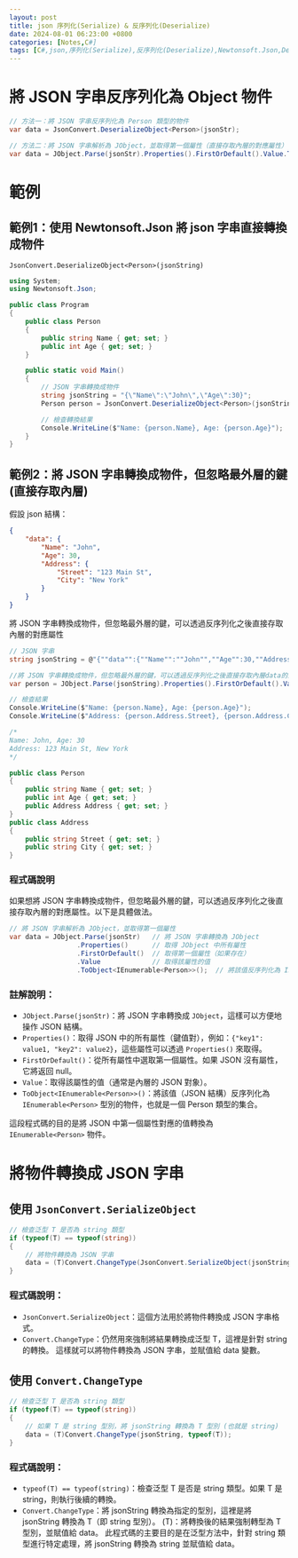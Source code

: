 ```yaml
---
layout: post
title: json 序列化(Serialize) & 反序列化(Deserialize)
date: 2024-08-01 06:23:00 +0800
categories: [Notes,C#]
tags: [C#,json,序列化(Serialize),反序列化(Deserialize),Newtonsoft.Json,DeserializeObject,SerializeObject,JSON.parse(),JObject.Parse(),serialize,deserialize]
---
```



# 將 JSON 字串反序列化為 Object 物件

```c#
// 方法一：將 JSON 字串反序列化為 Person 類型的物件
var data = JsonConvert.DeserializeObject<Person>(jsonStr);  

// 方法二：將 JSON 字串解析為 JObject，並取得第一個屬性（直接存取內層的對應屬性）
var data = JObject.Parse(jsonStr).Properties().FirstOrDefault().Value.ToObject<IEnumerable<Person>>();  
```


# 範例
## 範例1：使用 Newtonsoft.Json 將 json 字串直接轉換成物件

`JsonConvert.DeserializeObject<Person>(jsonString)`

```c#
using System;
using Newtonsoft.Json;	

public class Program
{
	public class Person
	{
		public string Name { get; set; }
		public int Age { get; set; }
	}	

	public static void Main()
	{
		// JSON 字串轉換成物件
		string jsonString = "{\"Name\":\"John\",\"Age\":30}";
		Person person = JsonConvert.DeserializeObject<Person>(jsonString);

		// 檢查轉換結果
		Console.WriteLine($"Name: {person.Name}, Age: {person.Age}");
	}
}
```


## 範例2：將 JSON 字串轉換成物件，但忽略最外層的鍵(直接存取內層)

假設 json 結構：

```json
{
    "data": {
        "Name": "John",
        "Age": 30,
        "Address": {
            "Street": "123 Main St",
            "City": "New York"
        }
    }
}

```

將 JSON 字串轉換成物件，但忽略最外層的鍵，可以透過反序列化之後直接存取內層的對應屬性

```c#
// JSON 字串
string jsonString = @"{""data"":{""Name"":""John"",""Age"":30,""Address"":{""Street"":""123 Main St"",""City"":""New York""}}}";

//將 JSON 字串轉換成物件，但忽略最外層的鍵，可以透過反序列化之後直接存取內層data的對應屬性
var person = JObject.Parse(jsonString).Properties().FirstOrDefault().Value.ToObject<Person>(); //jsonObject["data"];

// 檢查結果
Console.WriteLine($"Name: {person.Name}, Age: {person.Age}");
Console.WriteLine($"Address: {person.Address.Street}, {person.Address.City}");

/*
Name: John, Age: 30
Address: 123 Main St, New York
*/

public class Person
{
    public string Name { get; set; }
    public int Age { get; set; }
    public Address Address { get; set; }
}
public class Address
{
    public string Street { get; set; }
    public string City { get; set; }
}
```

### 程式碼說明

如果想將 JSON 字串轉換成物件，但忽略最外層的鍵，可以透過反序列化之後直接存取內層的對應屬性。以下是具體做法。

```c#
// 將 JSON 字串解析為 JObject，並取得第一個屬性
var data = JObject.Parse(jsonStr)   // 將 JSON 字串轉換為 JObject
                 .Properties()      // 取得 JObject 中所有屬性
                 .FirstOrDefault()  // 取得第一個屬性（如果存在）
                 .Value             // 取得該屬性的值
                 .ToObject<IEnumerable<Person>>();  // 將該值反序列化為 IEnumerable<Person> 型別的物件
```

### 註解說明：

- `JObject.Parse(jsonStr)`：將 JSON 字串轉換成 `JObject`，這樣可以方便地操作 JSON 結構。
- `Properties()`：取得 JSON 中的所有屬性（鍵值對），例如：`{"key1": value1, "key2": value2}`，這些屬性可以透過 `Properties()` 來取得。
- `FirstOrDefault()`：從所有屬性中選取第一個屬性。如果 JSON 沒有屬性，它將返回 null。
- `Value`：取得該屬性的值（通常是內層的 JSON 對象）。
- `ToObject<IEnumerable<Person>>()`：將該值（JSON 結構）反序列化為 `IEnumerable<Person>` 型別的物件，也就是一個 Person 類型的集合。     

這段程式碼的目的是將 JSON 中第一個屬性對應的值轉換為 `IEnumerable<Person>` 物件。



# 將物件轉換成 JSON 字串

## 使用 `JsonConvert.SerializeObject`

```c#
// 檢查泛型 T 是否為 string 類型
if (typeof(T) == typeof(string))
{
    // 將物件轉換為 JSON 字串
    data = (T)Convert.ChangeType(JsonConvert.SerializeObject(jsonString), typeof(T));
}
```

### 程式碼說明：

- `JsonConvert.SerializeObject`：這個方法用於將物件轉換成 JSON 字串格式。
- `Convert.ChangeType`：仍然用來強制將結果轉換成泛型 T，這裡是針對 string 的轉換。
這樣就可以將物件轉換為 JSON 字串，並賦值給 data 變數。

## 使用 `Convert.ChangeType`

```c#
// 檢查泛型 T 是否為 string 類型
if (typeof(T) == typeof(string)) 
{
    // 如果 T 是 string 型別，將 jsonString 轉換為 T 型別 (也就是 string)
    data = (T)Convert.ChangeType(jsonString, typeof(T));
}
```

### 程式碼說明：
- `typeof(T) == typeof(string)`：檢查泛型 T 是否是 string 類型。如果 T 是 string，則執行後續的轉換。
- `Convert.ChangeType`：將 jsonString 轉換為指定的型別，這裡是將 jsonString 轉換為 T（即 string 型別）。
(T)：將轉換後的結果強制轉型為 T 型別，並賦值給 data。
此程式碼的主要目的是在泛型方法中，針對 string 類型進行特定處理，將 jsonString 轉換為 string 並賦值給 data。